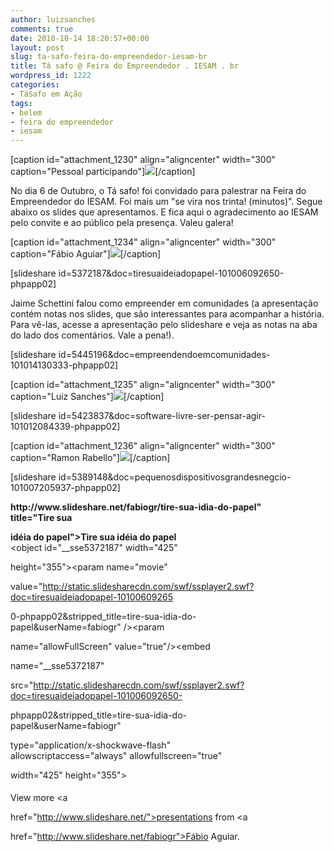 ```yaml
---
author: luizsanches
comments: true
date: 2010-10-14 18:20:57+00:00
layout: post
slug: ta-safo-feira-do-empreendedor-iesam-br
title: Tá safo @ Feira do Empreendedor . IESAM . br
wordpress_id: 1222
categories:
- TáSafo em Ação
tags:
- belem
- feira do empreendedor
- iesam
---
```


[caption id="attachment_1230" align="aligncenter" width="300" caption="Pessoal participando"][![](http://tasafo.files.wordpress.com/2010/10/img_20101006_194629_1024x765.jpg?w=300)](http://tasafo.files.wordpress.com/2010/10/img_20101006_194629_1024x765.jpg)[/caption]


No dia 6 de Outubro, o Tá safo! foi convidado para palestrar na Feira do Empreendedor do IESAM. Foi mais um "se vira nos trinta! (minutos)". Segue abaixo os slides que apresentamos. E fica aqui o agradecimento ao IESAM pelo convite e ao público pela presença. Valeu galera!




<!-- more -->




[caption id="attachment_1234" align="aligncenter" width="300" caption="Fábio Aguiar"][![](http://tasafo.files.wordpress.com/2010/10/img_20101006_192553_1024x765.jpg?w=300)](http://tasafo.files.wordpress.com/2010/10/img_20101006_192553_1024x765.jpg)[/caption]

[slideshare id=5372187&doc=tiresuaideiadopapel-101006092650-phpapp02]

Jaime Schettini falou como empreender em comunidades (a apresentação contém notas nos slides, que são interessantes para acompanhar a história. Para vê-las, acesse a apresentação pelo slideshare e veja as notas na aba do lado dos comentários. Vale a pena!).

[slideshare id=5445196&doc=empreendendoemcomunidades-101014130333-phpapp02]

[caption id="attachment_1235" align="aligncenter" width="300" caption="Luiz Sanches"][![](http://tasafo.files.wordpress.com/2010/10/img_20101006_202015_1024x765.jpg?w=300)](http://tasafo.files.wordpress.com/2010/10/img_20101006_202015_1024x765.jpg)[/caption]

[slideshare id=5423837&doc=software-livre-ser-pensar-agir-101012084339-phpapp02]

[caption id="attachment_1236" align="aligncenter" width="300" caption="Ramon Rabello"][![](http://tasafo.files.wordpress.com/2010/10/img_20101007_192531_1024x765.jpg?w=300)](http://tasafo.files.wordpress.com/2010/10/img_20101007_192531_1024x765.jpg)[/caption]

[slideshare id=5389148&doc=pequenosdispositivosgrandesnegcio-101007205937-phpapp02]




<div style="width:425px" id="__ss_5372187"><strong style="display:block;margin:12px 0

4px"><a href="http://www.slideshare.net/fabiogr/tire-sua-idia-do-papel" title="Tire sua

idéia do papel">Tire sua idéia do papel</a></strong><object id="__sse5372187" width="425"

height="355"><param name="movie"

value="http://static.slidesharecdn.com/swf/ssplayer2.swf?doc=tiresuaideiadopapel-10100609265

0-phpapp02&stripped_title=tire-sua-idia-do-papel&userName=fabiogr" /><param

name="allowFullScreen" value="true"/><param name="allowScriptAccess" value="always"/><embed

name="__sse5372187"

src="http://static.slidesharecdn.com/swf/ssplayer2.swf?doc=tiresuaideiadopapel-101006092650-

phpapp02&stripped_title=tire-sua-idia-do-papel&userName=fabiogr"

type="application/x-shockwave-flash" allowscriptaccess="always" allowfullscreen="true"

width="425" height="355"></embed></object><div style="padding:5px 0 12px">View more <a

href="http://www.slideshare.net/">presentations</a> from <a

href="http://www.slideshare.net/fabiogr">Fábio Aguiar</a>.</div></div>


